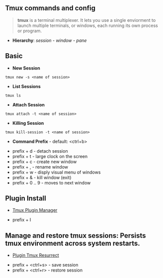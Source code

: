 ## Tmux commands and config

> **tmux** is a terminal multiplexer. It lets you use a single enviorment to launch multiple terminals, or windows, each running its own process or program.  

- **Hierarchy**: *session* - *window* - *pane*

## Basic  

- **New Session**

```
tmux new -s <name of session>
```

- **List Sessions**

```
tmux ls
```

- **Attach Session**

```
tmux attach -t <name of session>
```

- **Killing Session**

```
tmux kill-session -t <name of session>
```

- **Command Prefix** - default: <ctrl+b>

* prefix + d - detach session
* prefix + t - large clock on the screen
* prefix + c - create new window
* prefix + , - rename window
* prefix + w - disply visual menu of windows
* prefix + & - kill window (exit)
* prefix + 0 .. 9 - moves to next window

## Plugin Install

- [Tmux Plugin Manager](https://github.com/tmux-plugins/tpm)

* prefix + I

## Manage and restore tmux sessions: Persists tmux environment across system restarts.

- [Plugin Tmux Resurrect](https://github.com/tmux-plugins/tmux-resurrect)

* prefix + <ctrl+s> - save session
* prefix + <ctrl+r> - restore session
